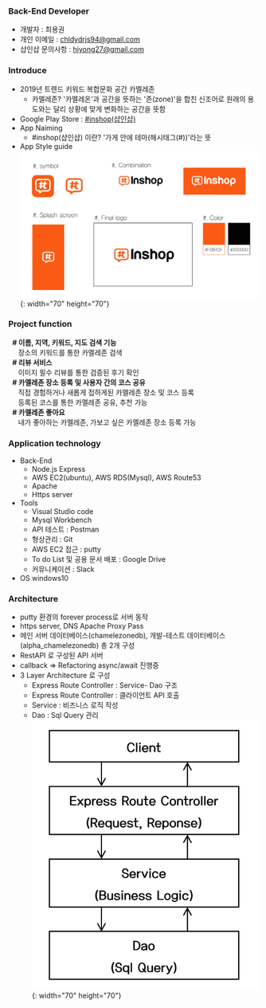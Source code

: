 ### Back-End Developer

- 개발자 : 최용권
- 개인 이메일 : chldydrjs94@gmail.com
- 샵인샵 문의사항 : hiyong27@gmail.com


### Introduce

- 2019년 트렌드 키워드 복합문화 공간 카멜레존
  - 카멜레존? '카멜레온'과 공간을 뜻하는 '존(zone)'을 합친 신조어로 원래의 용도와는 달리 상황에 맞게 변화하는 공간을 뜻함
- Google Play Store : [#inshop(샵인샵)](https://play.google.com/store/apps/details?id=tk.yeonaeyong.shopinshop)
- App Naiming
  - #inshop(샵인샵) 이란? '가게 안에 테마(해시태그(#))'라는 뜻
- App Style guide
  ![App Style guide](./asset/style-guide.jpg){: width="70" height="70"}


### Project function
  &nbsp;&nbsp;<b>&#35; 이름, 지역, 키워드, 지도 검색 기능</b><br>
  &nbsp;&nbsp;&nbsp;&nbsp;&nbsp;장소의 키워드를 통한 카멜레존 검색<br>
  &nbsp;&nbsp;<b>&#35; 리뷰 서비스</b><br>
  &nbsp;&nbsp;&nbsp;&nbsp;&nbsp;이미지 필수 리뷰를 통한 검증된 후기 확인<br>
  &nbsp;&nbsp;<b>&#35; 카멜레존 장소 등록 및 사용자 간의 코스 공유</b><br>
  &nbsp;&nbsp;&nbsp;&nbsp;&nbsp;직접 경험하거나 새롭게 접하게된 카멜레존 장소 및 코스 등록<br>
  &nbsp;&nbsp;&nbsp;&nbsp;&nbsp;등록된 코스를 통한 카멜레존 공유, 추천 가능<br>
  &nbsp;&nbsp;<b>&#35; 카멜레존 좋아요</b><br>
  &nbsp;&nbsp;&nbsp;&nbsp;&nbsp;내가 좋아하는 카멜레존, 가보고 싶은 카멜레존 장소 등록 가능<br>


### Application technology
- Back-End
  - Node.js Express
  - AWS EC2(ubuntu), AWS RDS(Mysql), AWS Route53
  - Apache
  - Https server
- Tools
  - Visual Studio code
  - Mysql Workbench
  - API 테스트 : Postman
  - 형상관리 : Git
  - AWS EC2 접근 : putty
  - To do List 및 공용 문서 배포 : Google Drive
  - 커뮤니케이션 : Slack
- OS
  windows10


### Architecture
- putty 환경의 forever process로 서버 동작
- https server, DNS Apache Proxy Pass
- 메인 서버 데이터베이스(chamelezonedb), 개발-테스트 데이터베이스(alpha_chamelezonedb) 총 2개 구성
- RestAPI 로 구성된 API 서버
- callback => Refactoring async/await 진행중
- 3 Layer Architecture 로 구성
  - Express Route Controller : Service- Dao 구조
  - Express Route Controller : 클라이언트 API 호출
  - Service : 비즈니스 로직 작성
  - Dao : Sql Query 관리<br>
  ![3 layer architecture](./asset/3LalerArchtect.PNG){: width="70" height="70"}
